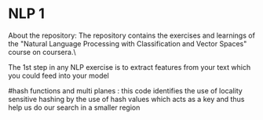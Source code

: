 # NLP 1
About the repository:
The repository contains the exercises and learnings of the "Natural Language Processing with Classification and Vector Spaces" course on coursera.\

The 1st step in any NLP exercise is to extract features from your text which you could feed into your model

#hash functions and multi planes : this code identifies the use of locality sensitive hashing by the use of hash values which acts as a key and thus help us do our search in a smaller region
